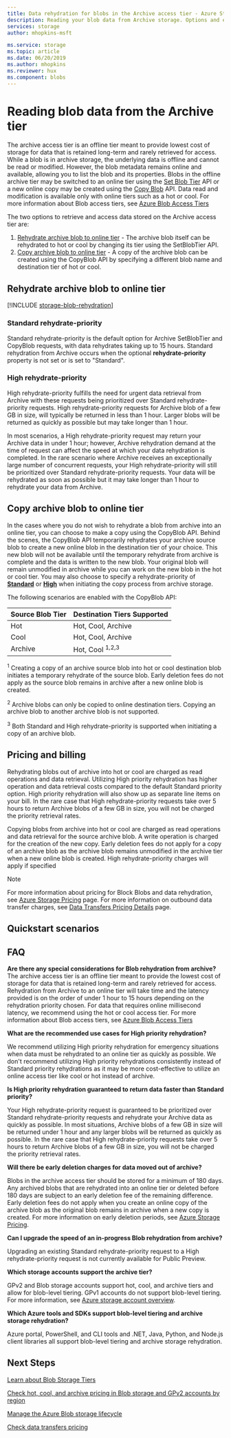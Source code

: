 ```yaml
---
title: Data rehydration for blobs in the Archive access tier - Azure Storage
description: Reading your blob data from Archive storage. Options and expectations for rehydration.
services: storage
author: mhopkins-msft

ms.service: storage
ms.topic: article
ms.date: 06/20/2019
ms.author: mhopkins
ms.reviewer: hux
ms.component: blobs
---
```


# Reading blob data from the Archive tier

The archive access tier is an offline tier meant to provide lowest cost of storage for data that is retained long-term and rarely retrieved for access. While a blob is in archive storage, the underlying data is offline and cannot be read or modified. However, the blob metadata remains online and available, allowing you to list the blob and its properties. Blobs in the offline archive tier may be switched to an online tier using the [Set Blob Tier](https://docs.microsoft.com/rest/api/storageservices/set-blob-tier) API or a new online copy may be created using the [Copy Blob](https://docs.microsoft.com/rest/api/storageservices/copy-blob) API. Data read and modification is available only with online tiers such as a hot or cool. For more information about Blob access tiers, see [Azure Blob Access Tiers](storage-blob-storage-tiers.md)

The two options to retrieve and access data stored on the Archive access tier are:

1. [Rehydrate archive blob to online tier](#rehydrate-archive-blob-to-online-tier) - The archive blob itself can be rehydrated to hot or cool by changing its tier using the SetBlobTier API.
2. [Copy archive blob to online tier](#copy-archive-blob-to-online-tier) - A copy of the archive blob can be created using the CopyBlob API by specifying a different blob name and destination tier of hot or cool.

## Rehydrate archive blob to online tier
[!INCLUDE [storage-blob-rehydration](../../../includes/storage-blob-rehydrate-include.md)]

### Standard rehydrate-priority
Standard rehydrate-priority is the default option for Archive SetBlobTier and CopyBlob requests, with data rehydrates taking up to 15 hours. Standard rehydration from Archive occurs when the optional **rehydrate-priority** property is not set or is set to "Standard".

### High rehydrate-priority 
High rehydrate-priority fulfills the need for urgent data retrieval from Archive with these requests being prioritized over Standard rehydrate-priority requests. High rehydrate-priority requests for Archive blob of a few GB in size, will typically be returned in less than 1 hour. Larger blobs will be returned as quickly as possible but may take longer than 1 hour.

In most scenarios, a High rehydrate-priority request may return your Archive data in under 1 hour; however, Archive rehydration demand at the time of request can affect the speed at which your data rehydration is completed. In the rare scenario where Archive receives an exceptionally large number of concurrent requests, your High rehydrate-priority will still be prioritized over Standard rehydrate-priority requests. Your data will be rehydrated as soon as possible but it may take longer than 1 hour to rehydrate your data from Archive.

## Copy archive blob to online tier

In the cases where you do not wish to rehydrate a blob from archive into an online tier, you can choose to make a copy using the CopyBlob API. Behind the scenes, the CopyBlob API temporarily rehydrates your archive source blob to create a new online blob in the destination tier of your choice. This new blob will not be available until the temporary rehydrate from archive is complete and the data is written to the new blob. Your original blob will remain unmodified in archive while you can work on the new blob in the hot or cool tier. You may also choose to specify a rehydrate-priority of [**Standard**](#standard-rehydrate-priority) or [**High**](#high-rehydrate-priority) when initiating the copy process from archive storage.

The following scenarios are enabled with the CopyBlob API:

| **Source Blob Tier** | **Destination Tiers Supported** |
| ------------ | ------------ |
| Hot  | Hot, Cool, Archive |
| Cool | Hot, Cool, Archive |
| Archive | Hot, Cool <sup>1,2,3</sup>|

<sup>1</sup> Creating a copy of an archive source blob into hot or cool destination blob initiates a temporary rehydrate of the source blob. Early deletion fees do not apply as the source blob remains in archive after a new online blob is created.

<sup>2</sup> Archive blobs can only be copied to online destination tiers. Copying an archive blob to another archive blob is not supported.

<sup>3</sup> Both Standard and High rehydrate-priority is supported when initiating a copy of an archive blob.

## Pricing and billing

Rehydrating blobs out of archive into hot or cool are charged as read operations and data retrieval. Utilizing High priority rehydration has higher operation and data retrieval costs compared to the default Standard priority option. High priority rehydration will also show up as separate line items on your bill. In the rare case that High rehydrate-priority requests take over 5 hours to return Archive blobs of a few GB in size, you will not be charged the priority retrieval rates.

Copying blobs from archive into hot or cool are charged as read operations and data retrieval for the source archive blob. A write operation is charged for the creation of the new copy. Early deletion fees do not apply for a copy of an archive blob as the archive blob remains unmodified in the archive tier when a new online blob is created. High rehydrate-priority charges will apply if specified

> [!NOTE]
> For more information about pricing for Block Blobs and data rehydration, see [Azure Storage Pricing](https://azure.microsoft.com/pricing/details/storage/blobs/) page. For more information on outbound data transfer charges, see [Data Transfers Pricing Details](https://azure.microsoft.com/pricing/details/data-transfers/) page.

## Quickstart scenarios

## FAQ
**Are there any special considerations for Blob rehydration from archive?**
The archive access tier is an offline tier meant to provide the lowest cost of storage for data that is retained long-term and rarely retrieved for access. Rehydration from Archive to an online tier will take time and the latency provided is on the order of under 1 hour to 15 hours depending on the rehydration priority chosen. For data that requires online millisecond latency, we recommend using the hot or cool access tier. For more information about Blob access tiers, see [Azure Blob Access Tiers](storage-blob-storage-tiers.md)

**What are the recommended use cases for High priority rehydration?**

We recommend utilizing High priority rehydration for emergency situations when data must be rehydrated to an online tier as quickly as possible. We don't recommend utilizing High priority rehydrations consistently instead of Standard priority rehydrations as it may be more cost-effective to utilize an online access tier like cool or hot instead of archive.

**Is High priority rehydration guaranteed to return data faster than Standard priority?**

Your High rehydrate-priority request is guaranteed to be prioritized over Standard rehydrate-priority requests and rehydrate your Archive data as quickly as possible. In most situations, Archive blobs of a few GB in size will be returned under 1 hour and any larger blobs will be returned as quickly as possible. In the rare case that High rehydrate-priority requests take over 5 hours to return Archive blobs of a few GB in size, you will not be charged the priority retrieval rates.

**Will there be early deletion charges for data moved out of archive?**

Blobs in the archive access tier should be stored for a minimum of 180 days. Any archived blobs that are rehydrated into an online tier or deleted before 180 days are subject to an early deletion fee of the remaining difference. Early deletion fees do not apply when you create an online copy of the archive blob as the original blob remains in archive when a new copy is created. For more information on early deletion periods, see [Azure Storage Pricing](https://azure.microsoft.com/pricing/details/storage/blobs/).

**Can I upgrade the speed of an in-progress Blob rehydration from archive?**

Upgrading an existing Standard rehydrate-priority request to a High rehydrate-priority request is not currently available for Public Preview.

**Which storage accounts support the archive tier?**

GPv2 and Blob storage accounts support hot, cool, and archive tiers and allow for blob-level tiering. GPv1 accounts do not support blob-level tiering. For more information, see [Azure storage account overview](../common/storage-account-overview.md).

**Which Azure tools and SDKs support blob-level tiering and archive storage rehydration?**

Azure portal, PowerShell, and CLI tools and .NET, Java, Python, and Node.js client libraries all support blob-level tiering and archive storage rehydration.

## Next Steps

[Learn about Blob Storage Tiers](storage-blob-storage-tiers.md)

[Check hot, cool, and archive pricing in Blob storage and GPv2 accounts by region](https://azure.microsoft.com/pricing/details/storage/)

[Manage the Azure Blob storage lifecycle](storage-lifecycle-management-concepts.md)

[Check data transfers pricing](https://azure.microsoft.com/pricing/details/data-transfers/)
